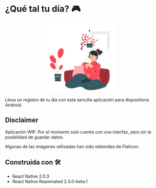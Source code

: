 # ¿Qué tal tu día? 🎮

<p align="center">
  <img src="src/assets/login.png" width="45%" height="45%">
</p>

Lleva un registro de tu día con esta sencilla aplicación para dispositivos Android.

## Disclaimer

Aplicación WIP. Por el momento solo cuenta con una interfaz, pero sin la posibilidad de guardar datos.

Algunas de las imágenes utilizadas han sido obtenidas de Flaticon.

## Construida con 🛠
- React Native 2.0.3
- React Native Reanimated 2.3.0-beta.1